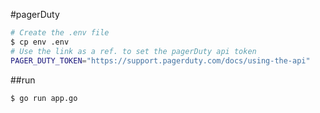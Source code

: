 #pagerDuty

```bash
# Create the .env file
$ cp env .env
# Use the link as a ref. to set the pagerDuty api token
PAGER_DUTY_TOKEN="https://support.pagerduty.com/docs/using-the-api"
```

##run
```
$ go run app.go
```
